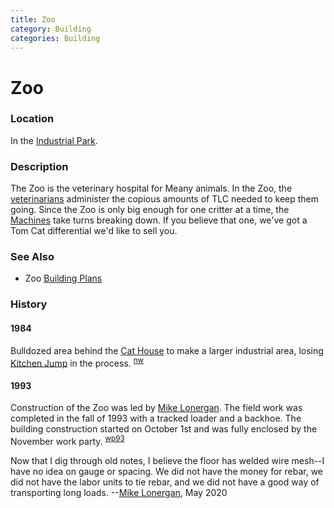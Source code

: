 ```yaml
---
title: Zoo
category: Building
categories: Building
---
```

# Zoo

### Location

In the [Industrial Park](Industrial-Park).

### Description

The Zoo is the veterinary hospital for Meany animals. In the Zoo, the [veterinarians](Mechanic) administer the copious amounts of TLC needed to keep them going. Since the Zoo is only big enough for one critter at a time, the [Machines](Machines) take turns breaking down. If you believe that one, we've got a Tom Cat differential we'd like to sell you.

### See Also

- Zoo [Building Plans](/reference/Zoo-Plans.pdf)

### History

#### 1984

Bulldozed area behind the [Cat House](Cat-House) to make a larger industrial area, losing [Kitchen Jump](Kitchen-Jump) in the process. <sup>[nw][]</sup>

#### 1993

Construction of the Zoo was led by [Mike Lonergan](Mike-Lonergan). The field work was completed in the fall of 1993 with a tracked loader and a backhoe. The building construction started on October 1st and was fully enclosed by the November work party. <sup>[wp93][]</sup>

Now that I dig through old notes, I believe the floor has welded wire mesh--I have no idea on gauge or spacing.  We did not have the money for rebar, we did not have the labor units to tie rebar, and we did not have a good way of transporting long loads. --[Mike Lonergan](Mike-Lonergan), May 2020


[nw]: Names-Walt "Meany Names by Walter Little, 1984"
[wp93]: Work-Parties#1993

